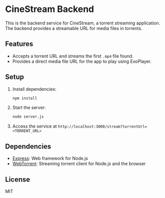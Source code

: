 # CineStream Backend

This is the backend service for CineStream, a torrent streaming application. The backend provides a streamable URL for media files in torrents.

## Features
- Accepts a torrent URL and streams the first `.mp4` file found.
- Provides a direct media file URL for the app to play using ExoPlayer.

## Setup

1. Install dependencies:
   ```bash
   npm install
   ```

2. Start the server:
   ```bash
   node server.js
   ```

3. Access the service at `http://localhost:3000/stream?torrentUrl=<TORRENT_URL>`

## Dependencies
- [Express](https://expressjs.com/): Web framework for Node.js
- [WebTorrent](https://webtorrent.io/): Streaming torrent client for Node.js and the browser

## License
MIT
